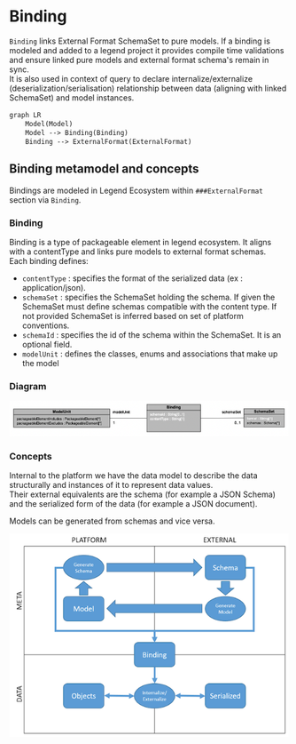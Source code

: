 # Binding

`Binding` links External Format SchemaSet to pure models. If a binding is modeled and added to a legend project it provides compile time validations and ensure linked pure models and external format schema's remain in sync. <br>
It is also used in context of query to declare internalize/externalize (deserialization/serialisation) relationship between data (aligning with linked SchemaSet) and model instances.

```mermaid
graph LR
    Model(Model)
    Model --> Binding(Binding)
    Binding --> ExternalFormat(ExternalFormat)
```

## Binding metamodel and concepts

Bindings are modeled in Legend Ecosystem within `###ExternalFormat` section via `Binding`.

### Binding

Binding is a type of packageable element in legend ecosystem. It aligns with a contentType and links pure models to external format schemas. <br>
Each binding defines:

- `contentType` : specifies the format of the serialized data (ex : application/json).
- `schemaSet` : specifies the SchemaSet holding the schema. If given the SchemaSet must define schemas compatible with the content type. If not provided SchemaSet is inferred based on set of platform conventions.
- `schemaId` : specifies the id of the schema within the SchemaSet. It is an optional field.
- `modelUnit` : defines the classes, enums and associations that make up the model

### Diagram

![metamodel diagram](./resources/bindingMetamodel.png)

### Concepts

Internal to the platform we have the data model to describe the data structurally and instances of it to represent data values. <br>
Their external equivalents are the schema (for example a JSON Schema) and the serialized form of the data (for example a JSON document).

Models can be generated from schemas and vice versa.

![Bindings diagram](./resources/bindings.png)


